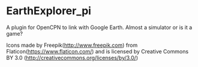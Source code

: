 # EarthExplorer_pi
A plugin for OpenCPN to link with Google Earth. Almost a simulator or is it a game?


Icons made by Freepik(http://www.freepik.com) from Flaticon(https://www.flaticon.com/) and is licensed by Creative Commons BY 3.0 (http://creativecommons.org/licenses/by/3.0/)
